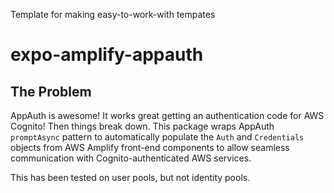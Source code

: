 Template for making easy-to-work-with tempates

# expo-amplify-appauth

## The Problem

AppAuth is awesome! It works great getting an authentication code for AWS Cognito! Then things break down. This package wraps AppAuth `promptAsync` pattern to automatically populate the `Auth` and `Credentials` objects from AWS Amplify front-end components to allow seamless communication with Cognito-authenticated AWS services.

This has been tested on user pools, but not identity pools. 


